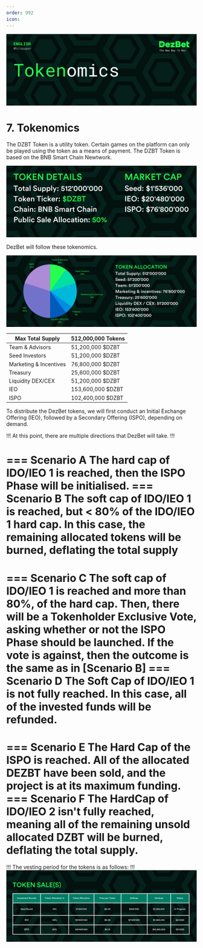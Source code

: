 ```yaml
---
order: 992
icon: 
---
```

![](/static/headers/DezBet_Tokenomics_ENG.png)

# 7. Tokenomics

The DZBT Token is a utility token. Certain games on the platform can only be played using the token 
as a means of payment. The DZBT Token is based on the BNB Smart Chain Newtwork.

![](/static/Token_Details_ENG.png)



DezBet will follow these tokenomics.

![](/static/Token_Allocation_ENG.png)

Max Total Supply | 512,000,000 Tokens
---    | ---
Team & Advisors |  51,200,000 $DZBT
Seed Investors | 51,200,000 $DZBT
Marketing & Incentives | 76,800,000 $DZBT
Treasury  | 25,600,000 $DZBT
Liquidity DEX/CEX | 51,200,000 $DZBT
IEO | 153,600,000 $DZBT
ISPO | 102,400,000 $DZBT

To distribute the DezBet tokens, we will first conduct an Initial Exchange Offering (IEO), followed by a Secondary Offering (ISPO), depending on demand. 

!!!
At this point, there are multiple directions that DezBet will take.
!!!

=== Scenario A
The hard cap of IDO/IEO 1 is reached,  then the ISPO Phase will be initialised.
=== Scenario B
The soft cap of IDO/IEO 1 is reached, but < 80% of the IDO/IEO 1 hard
cap. In this case, the remaining allocated tokens will be burned, deflating the
total supply
===
=== Scenario C 
The soft cap of IDO/IEO 1 is reached and more than 80%, of the hard cap. Then,
there will be a Tokenholder Exclusive Vote, asking whether or not the ISPO
Phase should be launched. If the vote is against, then the outcome is the same
as in [Scenario B]
=== Scenario D
The Soft Cap of IDO/IEO 1 is not fully reached. In this case, all of the invested funds will be refunded.
===
=== Scenario E
The Hard Cap of the ISPO is reached. All of the allocated DEZBT have been sold, and the project is at its maximum funding.
=== Scenario F
The HardCap of IDO/IEO 2 isn't fully reached, meaning all of the remaining unsold allocated DZBT will be burned, deflating the total supply.
===

!!!
The vesting period for the tokens is as follows:
!!!
![](/static/Token_Sale_ENG.png)


